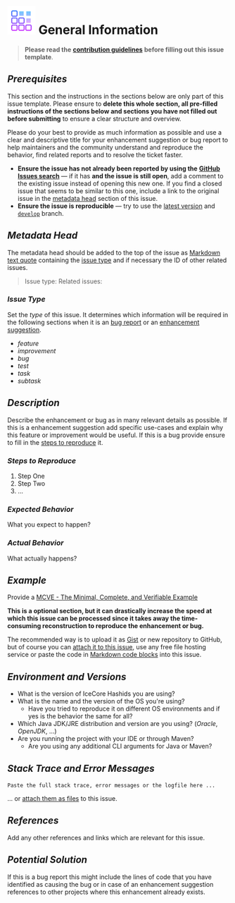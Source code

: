 # ![image info](../images/icons8-editor-64.png) General Information

> **Please read the** [**contribution guidelines**](https://github.com/AlexRogalskiy/object-mappers-playground/blob/master/docs/contributing/info.md) **before filling out this issue template**.

## _Prerequisites_

This section and the instructions in the sections below are only part of this issue template. Please ensure to **delete this whole section, all pre-filled instructions of the sections below and sections you have not filled out before submitting** to ensure a clear structure and overview.

Please do your best to provide as much information as possible and use a clear and descriptive title for your enhancement suggestion or bug report to help maintainers and the community understand and reproduce the behavior, find related reports and to resolve the ticket faster.

* **Ensure the issue has not already been reported by using the** [**GitHub Issues search**](https://github.com/AlexRogalskiy/object-mappers-playground/issues) — if it has **and the issue is still open**, add a comment to the existing issue instead of opening this new one. If you find a closed issue that seems to be similar to this one, include a link to the original issue in the [metadata head](info.md#metadata-head) section of this issue.
* **Ensure the issue is reproducible** — try to use the [latest version](https://github.com/AlexRogalskiy/object-mappers-playground/releases/latest) and [`develop`](https://github.com/AlexRogalskiy/object-mappers-playground/tree/develop) branch.

## _Metadata Head_

The metadata head should be added to the top of the issue as [Markdown text quote](https://help.github.com/articles/basic-writing-and-formatting-syntax) containing the [issue type](info.md#issue-type) and if necessary the ID of other related issues.

> Issue type: Related issues:

### _Issue Type_

Set the _type_ of this issue. It determines which information will be required in the following sections when it is an [bug report](https://github.com/AlexRogalskiy/object-mappers-playground/blob/master/docs/reporting/bug_report.md) or an [enhancement suggestion](https://github.com/AlexRogalskiy/object-mappers-playground/blob/master/docs/reporting/feature_request_template.md).

* _feature_
* _improvement_
* _bug_
* _test_
* _task_
* _subtask_

## _Description_

Describe the enhancement or bug as in many relevant details as possible. If this is a enhancement suggestion add specific use-cases and explain why this feature or improvement would be useful. If this is a bug provide ensure to fill in the [steps to reproduce](info.md#steps-to-reproduce) it.

### _Steps to Reproduce_

1. Step One
2. Step Two
3. ...

### _Expected Behavior_

What you expect to happen?

### _Actual Behavior_

What actually happens?

## _Example_

Provide a [MCVE - The Minimal, Complete, and Verifiable Example](https://github.com/AlexRogalskiy/object-mappers-playground/blob/master/docs/reporting/custom_report.md)

**This is a optional section, but it can drastically increase the speed at which this issue can be processed since it takes away the time-consuming reconstruction to reproduce the enhancement or bug.**

The recommended way is to upload it as [Gist](https://gist.github.com) or new repository to GitHub, but of course you can [attach it to this issue](https://help.github.com/articles/file-attachments-on-issues-and-pull-requests), use any free file hosting service or paste the code in [Markdown code blocks](https://help.github.com/articles/basic-writing-and-formatting-syntax) into this issue.

## _Environment and Versions_

* What is the version of IceCore Hashids you are using?
* What is the name and the version of the OS you're using?
  * Have you tried to reproduce it on different OS environments and if yes is the behavior the same for all?
* Which Java JDK/JRE distribution and version are you using? \(_Oracle_, _OpenJDK_, ...\)
* Are you running the project with your IDE or through Maven?
  * Are you using any additional CLI arguments for Java or Maven?

## _Stack Trace and Error Messages_

```text
Paste the full stack trace, error messages or the logfile here ...
```

... or [attach them as files](https://help.github.com/articles/file-attachments-on-issues-and-pull-requests) to this issue.

## _References_

Add any other references and links which are relevant for this issue.

## _Potential Solution_

If this is a bug report this might include the lines of code that you have identified as causing the bug or in case of an enhancement suggestion references to other projects where this enhancement already exists.

